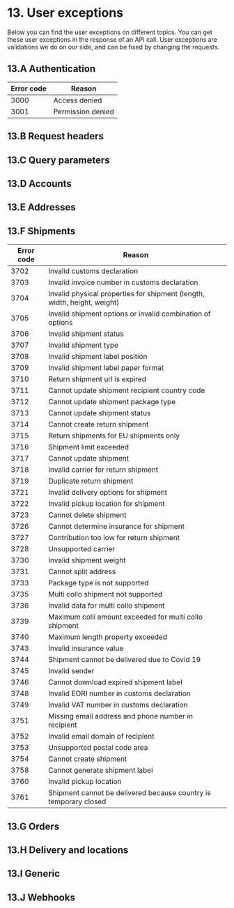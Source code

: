 # 13. User exceptions

Below you can find the user exceptions on different topics. You can get these user exceptions in the response of an API call.
User exceptions are validations we do on our side, and can be fixed by changing the requests. 

## 13.A Authentication

| Error code | Reason |
|------------|--------|
| 3000 | Access denied |
| 3001 | Permission denied |


## 13.B Request headers

## 13.C Query parameters

## 13.D Accounts

## 13.E Addresses

## 13.F Shipments

| Error code | Reason |
|------------|--------|
| 3702 | Invalid customs declaration |
| 3703 | Invalid invoice number in customs declaration |
| 3704 | Invalid physical properties for shipment (length, width, height, weight) |
| 3705 | Invalid shipment options or invalid combination of options |
| 3706 | Invalid shipment status |
| 3707 | Invalid shipment type |
| 3708 | Invalid shipment label position |
| 3709 | Invalid shipment label paper format |
| 3710 | Return shipment url is expired |
| 3711 | Cannot update shipment recipient country code |
| 3712 | Cannot update shipment package type |
| 3713 | Cannot update shipment status |
| 3714 | Cannot create return shipment |
| 3715 | Return shipments for EU shipments only |
| 3716 | Shipment limit exceeded |
| 3717 | Cannot update shipment |
| 3718 | Invalid carrier for return shipment |
| 3719 | Duplicate return shipment |
| 3721 | Invalid delivery options for shipment |
| 3722 | Invalid pickup location for shipment |
| 3723 | Cannot delete shipment |
| 3726 | Cannot determine insurance for shipment |
| 3727 | Contribution too low for return shipment |
| 3728 | Unsupported carrier |
| 3730 | Invalid shipment weight |
| 3731 | Cannot split address |
| 3733 | Package type is not supported |
| 3735 | Multi collo shipment not supported |
| 3736 | Invalid data for multi collo shipment |
| 3739 | Maximum colli amount exceeded for multi collo shipment |
| 3740 | Maximum length property exceeded |
| 3743 | Invalid insurance value |
| 3744 | Shipment cannot be delivered due to Covid 19 |
| 3745 | Invalid sender |
| 3746 | Cannot download expired shipment label |
| 3748 | Invalid EORI number in customs declaration |
| 3749 | Invalid VAT number in customs declaration |
| 3751 | Missing email address and phone number in recipient |
| 3752 | Invalid email domain of recipient |
| 3753 | Unsupported postal code area |
| 3754 | Cannot create shipment |
| 3758 | Cannot generate shipment label |
| 3760 | Invalid pickup location |
| 3761 | Shipment cannot be delivered because country is temporary closed |

## 13.G Orders

## 13.H Delivery and locations

## 13.I Generic

## 13.J Webhooks
